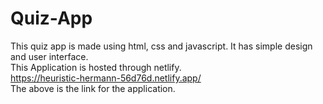 # Quiz-App
This quiz app is made using html, css and javascript. It has simple design and user interface.
<br/>
This Application is hosted through netlify.
<br/>
https://heuristic-hermann-56d76d.netlify.app/
<br/>
The above is the link for the application.
